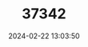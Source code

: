 ---
title: "37342"
category: "Kibatalia longifolia"
draft: false
date: 2024-02-22 13:03:50
languages:
  Philippine (Other): ["Klagnita"]
---